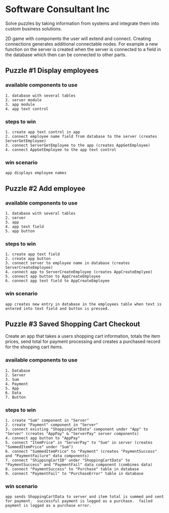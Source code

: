 # Software Consultant Inc
Solve puzzles by taking information from systems and integrate them into custom business solutions.

2D game with components the user will extend and connect.  Creating connections generates additional connectable nodes.  For example a new function on the server is created when the server is connected to a field in the database which then can be connected to other parts.


## Puzzle #1 Display employees

### available components to use
	1. database with several tables
	2. server module
	3. app module
	4. app text control

### steps to win
	1. create app text control in app
	2. connect employee name field from database to the server (creates ServerGetEmployee)
	3. connect ServerGetEmployee to the app (creates AppGetEmployee)
	4. connect AppGetEmployee to the app text control

### win scenario
	app displays employee names

	
## Puzzle #2 Add employee

### available components to use
	1. database with several tables
	2. server
	3. app
	4. app text field
	5. app button

### steps to win
	1. create app text field
	2. create app button
	3. connect server to employee name in database (creates ServerCreateEmployee)
	4. connect app to ServerCreateEmployee (creates AppCreateEmplyee)
	5. connect app button to AppCreateEmployee
	6. connect app text field to AppCreateEmployee

### win scenario
	app creates new entry in database in the employees table when text is entered into text field and button is pressed.
	
	
## Puzzle #3 Saved Shopping Cart Checkout

Create an app that takes a users shopping cart information, totals the item prices, send total for payment processing and creates a purchased record for the shopping cart items.

### available components to use
	1. Database
	2. Server
	3. Sum
	4. Payment
	5. App
	6. Data
	7. Button

### steps to win
	1. create "Sum" component in "Server"
	2. create "Payment" component in "Server"
	3. connect existing "ShoppingCartData" component under "App" to "Server" (creates "AppPay" & "ServerPay" server components)
	4. connect app button to "AppPay"
	5. connect "ItemPrice" in "ServerPay" to "Sum" in server (creates "SummedItemPrice" under "Sum")
	6. connect "SummedItemPrice" to "Payment" (creates "PaymentSuccess" and "PaymentFailure" data components)
	7. connect "ShippingCartID" under "ShoppingCartData" to "PaymentSuccess" and "PaymentFail" data component (combines data)
	8. connect "PaymentSuccess" to "Purchase" table in database
	9. connect "PaymentFail" to "PurchaseError" table in database
	

### win scenario
	app sends ShoppingCartData to server and item total is summed and sent for payment.  successful payment is logged as a purchase.  failed payment is logged as a purchase error.